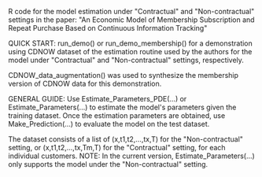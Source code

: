 R code for the model estimation under "Contractual" and "Non-contractual" settings in the paper: 
"An Economic Model of Membership Subscription and Repeat Purchase Based on Continuous Information Tracking"

QUICK START:
run_demo() or run_demo_membership()
for a demonstration using CDNOW dataset of the estimation routine used by the authors for the model under "Contractual" and "Non-contractual"
settings, respectively.

CDNOW_data_augmentation() was used to synthesize the membership version of CDNOW data for this demonstration.

GENERAL GUIDE:
Use Estimate_Parameters_PDE(...) or Estimate_Parameters(...) to estimate the model's parameters given the training dataset.
Once the estimation parameters are obtained, use Make_Prediction(...) to evaluate the model on the test dataset.

The dataset consists of a list of (x,t1,t2,...,tx,T) for the "Non-contractual" setting, or (x,t1,t2,...,tx,Tm,T) for the "Contractual" setting, for each individual customers.
NOTE: In the current version, Estimate_Parameters(...) only supports the model under the "Non-contractual" setting.
